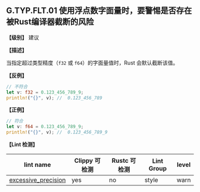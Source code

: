 ## G.TYP.FLT.01 使用浮点数字面量时，要警惕是否存在被Rust编译器截断的风险

**【级别】** 建议

**【描述】**

当指定超过类型精度（`f32` 或 `f64`）的字面量值时，Rust 会默认截断该值。

**【反例】**

```rust
// 不符合
let v: f32 = 0.123_456_789_9;
println!("{}", v); //  0.123_456_789
```

**【正例】**

```rust
// 符合
let v: f64 = 0.123_456_789_9;
println!("{}", v); //  0.123_456_789_9
```

**【Lint 检测】**

| lint name                                                    | Clippy 可检测 | Rustc 可检测 | Lint Group | level |
| ------------------------------------------------------------ | ------------- | ------------ | ---------- | ----- |
| [excessive_precision](https://rust-lang.github.io/rust-clippy/master/#excessive_precision) | yes           | no           | style      | warn  |


